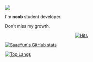 <img src="https://capsule-render.vercel.app/api?type=Slice&color=gradient&height=250&section=header&text=Hi there👋&fontSize=100" />

I'm <b>noob</b> student developer.

Don't miss my growth.

<div align=center>
  
[![Hits](https://hits.seeyoufarm.com/api/count/incr/badge.svg?url=https%3A%2F%2Fgithub.com%2Fgjbae1212%2FDuggun&count_bg=%23B5E5FF&title_bg=%23FFD1E8&icon=bmw.svg&icon_color=%23E7E7E7&title=hits&edge_flat=false)](https://hits.seeyoufarm.com)

</div>

<div>
  
[![SaaeYun's GitHub stats](https://github-readme-stats.vercel.app/api?username=SaaeYun&show_icons=true)](https://github.com/SaaeYun/github-readme-stats)

[![Top Langs](https://github-readme-stats.vercel.app/api/top-langs/?username=SaaeYun&layout=compact)](https://github.com/SaaeYun/github-readme-stats)

</div>
